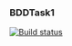 ### BDDTask1
[![Build status](https://ci.appveyor.com/api/projects/status/r35bh3ji65okc8kx/branch/main?svg=true)](https://ci.appveyor.com/project/VasiliyMalyukov/bddtask1/branch/main)
